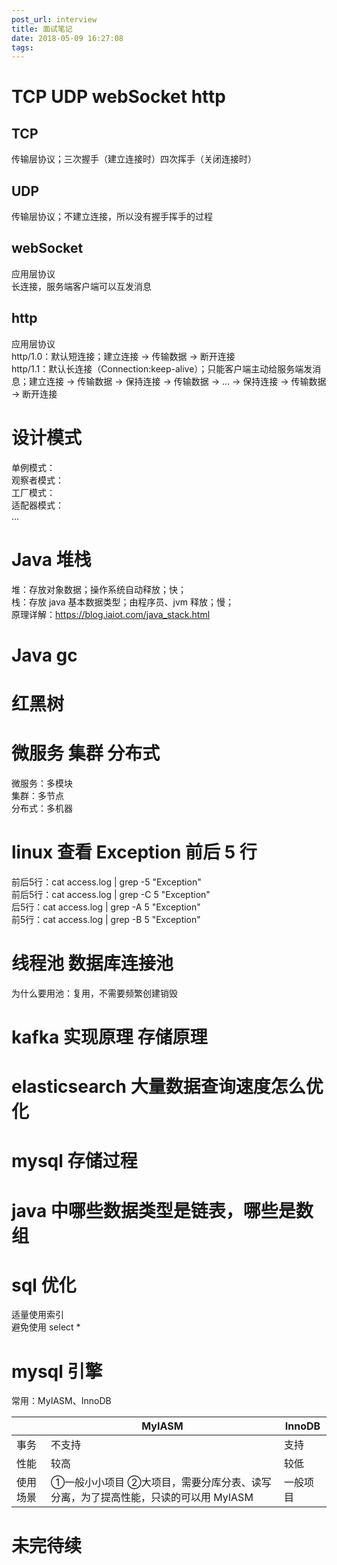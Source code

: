 ```yaml
---
post_url: interview
title: 面试笔记
date: 2018-05-09 16:27:08
tags: 
---
```


# TCP UDP webSocket http
## TCP
传输层协议；三次握手（建立连接时）四次挥手（关闭连接时）  
## UDP
传输层协议；不建立连接，所以没有握手挥手的过程  
## webSocket
应用层协议  
长连接，服务端客户端可以互发消息  
## http
应用层协议  
http/1.0：默认短连接；建立连接 -> 传输数据 -> 断开连接  
http/1.1：默认长连接（Connection:keep-alive）；只能客户端主动给服务端发消息；建立连接 -> 传输数据 -> 保持连接 -> 传输数据 -> ... -> 保持连接 -> 传输数据 -> 断开连接  

# 设计模式
单例模式：  
观察者模式：  
工厂模式：  
适配器模式：  
...  

# Java 堆栈
堆：存放对象数据；操作系统自动释放；快；  
栈：存放 java 基本数据类型；由程序员、jvm 释放；慢；  
原理详解：https://blog.iaiot.com/java_stack.html

# Java gc

# 红黑树

# 微服务 集群 分布式
微服务：多模块  
集群：多节点  
分布式：多机器  

# linux 查看 Exception 前后 5 行
前后5行：cat access.log | grep -5 "Exception"  
前后5行：cat access.log | grep -C 5 "Exception"  
后5行：cat access.log | grep -A 5 "Exception"  
前5行：cat access.log | grep -B 5 "Exception"  

# 线程池 数据库连接池
为什么要用池：复用，不需要频繁创建销毁  

# kafka 实现原理 存储原理

# elasticsearch 大量数据查询速度怎么优化

# mysql 存储过程

# java 中哪些数据类型是链表，哪些是数组

# sql 优化
适量使用索引  
避免使用 select *  

# mysql 引擎
常用：MyIASM、InnoDB  

|         | MyIASM     | InnoDB    |
| --------| ---------  | --------- |
| 事务     | 不支持      |  支持     |
| 性能     | 较高        | 较低        |
| 使用场景  | ①一般小小项目 ②大项目，需要分库分表、读写分离，为了提高性能，只读的可以用 MyIASM |  一般项目  |


  
# 未完待续